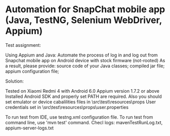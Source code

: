 # Automation for SnapChat mobile app (Java, TestNG, Selenium WebDriver, Appium)

Test assignment:

Using Appium and Java: Automate the process of log in and log out from Snapchat mobile app on Android device with stock firmware (not-rooted)
As a result, please provide:
source code of your Java classes;
compiled jar file;
appium configuration file;

Solution: 

Tested on Xiaomi Redmi 4 with Android 6.0
Appium version 1.7.2 or above
Installed Android SDK and properly set PATH are required. 
Also you should set emulator or device cabalilities files in \src\test\resources\props
User credentials set in \src\test\resources\props\user.properties

To run test from IDE, use testng.xml configuration file. 
To run test from command line, use 'mvn test' command.
Checl logs: mavenTestRunLog.txt, appium-server-logs.txt